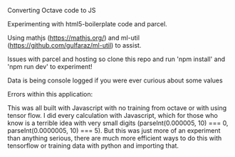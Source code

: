 Converting Octave code to JS

Experimenting with html5-boilerplate code and parcel.

Using mathjs (https://mathjs.org/) and ml-util (https://github.com/gulfaraz/ml-util) to assist.

Issues with parcel and hosting so clone this repo and run 'npm install' and 'npm run dev' to experiment!

Data is being console logged if you were ever curious about some values

Errors within this application:

This was all built with Javascript with no training from octave or with using tensor flow. I did every calculation with Javascript, which for those who know is a terrible idea with very small digits (parseInt(0.000005, 10) === 0, parseInt(0.0000005, 10) === 5). But this was just more of an experiment than anything serious, there are much more efficient ways to do this with tensorflow or training data with python and importing that. 